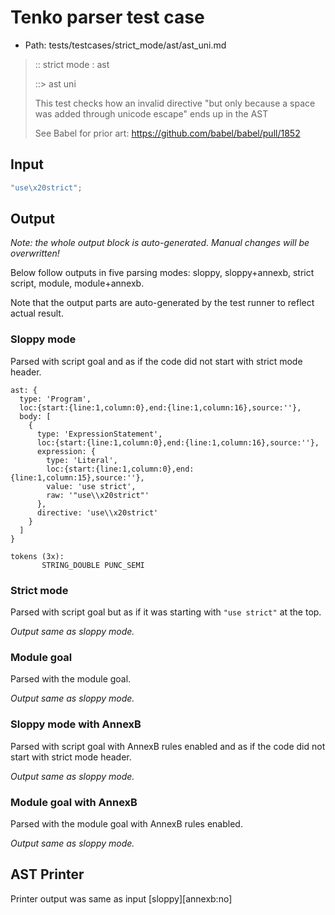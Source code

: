 # Tenko parser test case

- Path: tests/testcases/strict_mode/ast/ast_uni.md

> :: strict mode : ast
>
> ::> ast uni
>
> This test checks how an invalid directive "but only because a space was added through unicode escape" ends up in the AST
>
> See Babel for prior art: https://github.com/babel/babel/pull/1852

## Input

`````js
"use\x20strict";
`````

## Output

_Note: the whole output block is auto-generated. Manual changes will be overwritten!_

Below follow outputs in five parsing modes: sloppy, sloppy+annexb, strict script, module, module+annexb.

Note that the output parts are auto-generated by the test runner to reflect actual result.

### Sloppy mode

Parsed with script goal and as if the code did not start with strict mode header.

`````
ast: {
  type: 'Program',
  loc:{start:{line:1,column:0},end:{line:1,column:16},source:''},
  body: [
    {
      type: 'ExpressionStatement',
      loc:{start:{line:1,column:0},end:{line:1,column:16},source:''},
      expression: {
        type: 'Literal',
        loc:{start:{line:1,column:0},end:{line:1,column:15},source:''},
        value: 'use strict',
        raw: '"use\\x20strict"'
      },
      directive: 'use\\x20strict'
    }
  ]
}

tokens (3x):
       STRING_DOUBLE PUNC_SEMI
`````

### Strict mode

Parsed with script goal but as if it was starting with `"use strict"` at the top.

_Output same as sloppy mode._

### Module goal

Parsed with the module goal.

_Output same as sloppy mode._

### Sloppy mode with AnnexB

Parsed with script goal with AnnexB rules enabled and as if the code did not start with strict mode header.

_Output same as sloppy mode._

### Module goal with AnnexB

Parsed with the module goal with AnnexB rules enabled.

_Output same as sloppy mode._

## AST Printer

Printer output was same as input [sloppy][annexb:no]
